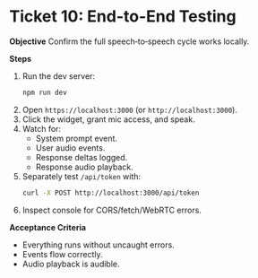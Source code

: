 # Ticket 10: End-to-End Testing

**Objective**
Confirm the full speech‑to‑speech cycle works locally.

**Steps**
1. Run the dev server:
   ```bash
   npm run dev
   ```
2. Open `https://localhost:3000` (or `http://localhost:3000`).
3. Click the widget, grant mic access, and speak.
4. Watch for:
   - System prompt event.
   - User audio events.
   - Response deltas logged.
   - Response audio playback.
5. Separately test `/api/token` with:
   ```bash
   curl -X POST http://localhost:3000/api/token
   ```
6. Inspect console for CORS/fetch/WebRTC errors.

**Acceptance Criteria**
- Everything runs without uncaught errors.
- Events flow correctly.
- Audio playback is audible.
